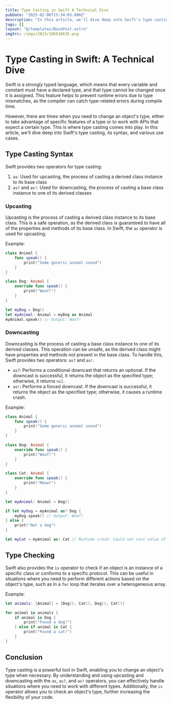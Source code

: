 ```yaml
---
title: Type Casting in Swift A Technical Dive
pubDate: "2025-02-06T15:34:03.000Z"
description: "In this article, we'll dive deep into Swift's type casting, its syntax, and various use cases"
tags: []
layout: "@/templates/BasePost.astro"
imgSrc: /imgs/2023/186810635.png
---
```

# Type Casting in Swift: A Technical Dive

Swift is a strongly typed language, which means that every variable and constant must have a declared type, and that type cannot be changed once it is assigned. This feature helps to prevent runtime errors due to type mismatches, as the compiler can catch type-related errors during compile time.

However, there are times when you need to change an object's type, either to take advantage of specific features of a type or to work with APIs that expect a certain type. This is where type casting comes into play. In this article, we'll dive deep into Swift's type casting, its syntax, and various use cases.

## Type Casting Syntax

Swift provides two operators for type casting:

1. `as`: Used for upcasting, the process of casting a derived class instance to its base class
2. `as?` and `as!`: Used for downcasting, the process of casting a base class instance to one of its derived classes

### Upcasting

Upcasting is the process of casting a derived class instance to its base class. This is a safe operation, as the derived class is guaranteed to have all of the properties and methods of its base class. In Swift, the `as` operator is used for upcasting.

Example:

```swift
class Animal {
    func speak() {
        print("Some generic animal sound")
    }
}

class Dog: Animal {
    override func speak() {
        print("Woof!")
    }
}

let myDog = Dog()
let myAnimal: Animal = myDog as Animal
myAnimal.speak() // Output: Woof!
```

### Downcasting

Downcasting is the process of casting a base class instance to one of its derived classes. This operation can be unsafe, as the derived class might have properties and methods not present in the base class. To handle this, Swift provides two operators: `as?` and `as!`.

- `as?`: Performs a conditional downcast that returns an optional. If the downcast is successful, it returns the object as the specified type; otherwise, it returns `nil`.
- `as!`: Performs a forced downcast. If the downcast is successful, it returns the object as the specified type; otherwise, it causes a runtime crash.

Example:

```swift
class Animal {
    func speak() {
        print("Some generic animal sound")
    }
}

class Dog: Animal {
    override func speak() {
        print("Woof!")
    }
}

class Cat: Animal {
    override func speak() {
        print("Meow!")
    }
}

let myAnimal: Animal = Dog()

if let myDog = myAnimal as? Dog {
    myDog.speak() // Output: Woof!
} else {
    print("Not a dog")
}

let myCat = myAnimal as! Cat // Runtime crash: Could not cast value of type 'Dog' to 'Cat'
```

## Type Checking

Swift also provides the `is` operator to check if an object is an instance of a specific class or conforms to a specific protocol. This can be useful in situations where you need to perform different actions based on the object's type, such as in a `for` loop that iterates over a heterogeneous array.

Example:

```swift
let animals: [Animal] = [Dog(), Cat(), Dog(), Cat()]

for animal in animals {
    if animal is Dog {
        print("Found a dog!")
    } else if animal is Cat {
        print("Found a cat!")
    }
}
```

## Conclusion

Type casting is a powerful tool in Swift, enabling you to change an object's type when necessary. By understanding and using upcasting and downcasting with the `as`, `as?`, and `as!` operators, you can effectively handle situations where you need to work with different types. Additionally, the `is` operator allows you to check an object's type, further increasing the flexibility of your code.
